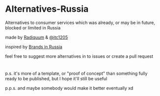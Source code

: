 # Alternatives-Russia

Alternatives to consumer services which was already, or may be in future, blocked or limited in Russia

made by [Radiquum](https://radiquum.github.io) & [@itc1205](https://vk.com/xnor_xnor_xnor)

inspired by [Brands in Russia](https://brandsinrussia.com)

feel free to suggest more alternatives in to issues or create a pull request

#

p.s. it's more of a template, or "proof of concept" than something fully ready to be published, but I hope it'll still be useful

p.p.s. and maybe somebody would make it better eventually xd